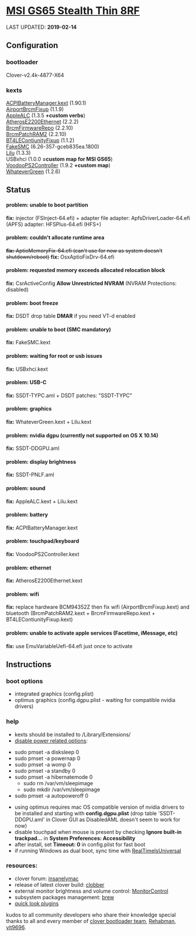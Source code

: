# [MSI GS65 Stealth Thin 8RF][laptop]

LAST UPDATED: **2019-02-14**


## Configuration
### bootloader

Clover-v2.4k-4877-X64

### kexts

[ACPIBatteryManager.kext][battery] (1.90.1)  
[AirportBrcmFixup][wifi] (1.1.9)  
[AppleALC][sound] (1.3.5 **+custom verbs**)  
[AtherosE2200Ethernet][ethernet] (2.2.2)  
[BrcmFirmwareRepo][bluetooth] (2.2.10)  
[BrcmPatchRAM2][bluetooth] (2.2.10)  
[BT4LEContiunityFixup][bt4le] (1.1.2)  
[FakeSMC][smc] (6.26-357-gceb835ea.1800)  
[Lilu][lilu] (1.3.3)  
USBxhci (1.0.0 **=custom map for MSI GS65**)  
[VoodooPS2Controller][ps2] (1.9.2 **+custom map**)  
[WhateverGreen][graphics] (1.2.6)  

## Status

#### problem: unable to boot partition
**fix:** injector (FSInject-64.efi) + adapter file
adapter: ApfsDriverLoader-64.efi (APFS)
adapter: HFSPlus-64.efi (HFS+)

#### problem: couldn't allocate runtime area
~~**fix:** AptioMemoryFix-64.efi (can't use for now as system doesn't shutdown/reboot)~~
**fix:** OsxAptioFixDrv-64.efi

#### problem: requested memory exceeds allocated relocation block
**fix:** CsrActiveConfig **Allow Unrestricted NVRAM** (NVRAM Protections: disabled)

#### problem: boot freeze
**fix:** DSDT drop table **DMAR** if you need VT-d enabled

#### problem: unable to boot (SMC mandatory)
**fix:** FakeSMC.kext

#### problem: waiting for root or usb issues
**fix:** USBxhci.kext

#### problem: USB-C
**fix:** SSDT-TYPC.aml + DSDT patches: "SSDT-TYPC"

#### problem: graphics
**fix:** WhateverGreen.kext + Lilu.kext

#### problem: nvidia dgpu (currently not supported on OS X 10.14)
**fix:** SSDT-DDGPU.aml

#### problem: display brightness
**fix:** SSDT-PNLF.aml

#### problem: sound
**fix:** AppleALC.kext + Lilu.kext

#### problem: battery
**fix:** ACPIBatteryManager.kext

#### problem: touchpad/keyboard
**fix:** VoodooPS2Controller.kext

#### problem: ethernet
**fix:** AtherosE2200Ethernet.kext

#### problem: wifi
**fix:** replace hardware BCM94352Z then fix wifi (AirportBrcmFixup.kext) and bluetooth (BrcmPatchRAM2.kext + BrcmFirmwareRepo.kext + BT4LEContiunityFixup.kext)

#### problem: unable to activate apple services (Facetime, iMessage, etc)
**fix:** use EmuVariableUefi-64.efi just once to activate

## Instructions

### boot options
* integrated graphics (config.plist)
* optimus graphics (config.dgpu.plist - waiting for compatible nvidia drivers)

### help
* kexts should be installed to /Library/Extensions/
* [disable power related options][disable-slow-sleep]:
 - sudo pmset -a disksleep 0
 - sudo pmset -a powernap 0
 - sudo pmset -a womp 0
 - sudo pmset -a standby 0
 - sudo pmset -a hibernatemode 0
   - sudo rm /var/vm/sleepimage
   - sudo mkdir /var/vm/sleepimage
 - sudo pmset -a autopoweroff 0
* using optimus requires mac OS compatible version of nvidia drivers to be installed and starting with **config.dgpu.plist** (drop table 'SSDT-DDGPU.aml' in Clover GUI as DisabledAML doesn't seem to work for now)
* disable touchpad when mouse is present by checking **Ignore built-in trackpad...** in **System Preferences: Accessibility**
* after install, set **Timeout: 0** in config.plist for fast boot
* if running Windows as dual boot, sync time with [RealTimeIsUniversal]

### resources:
- clover forum: [insanelymac]
- release of latest clover build: [clobber]
- external monitor brightness and volume control: [MonitorControl]
- subsystem packages management: [brew]
- [quick look plugins][qlplugins]

kudos to all community developers who share their knowledge
special thanks to all and every member of [clover bootloader team][clover], [Rehabman], [vit9696].

[battery]: https://bitbucket.org/RehabMan/os-x-acpi-battery-driver/downloads/
[bluetooth]: https://bitbucket.org/RehabMan/os-x-brcmpatchram/downloads/
[brew]: https://brew.sh
[bt4le]: https://github.com/acidanthera/BT4LEContiunityFixup/releases
[clobber]: https://github.com/Dids/clover-builder/releases
[clover]: https://www.insanelymac.com/forum/topic/304530-clover-change-explanations/
[disable-slow-sleep]: https://www.tonymacx86.com/threads/slow-sleep-times.145939/#post-902481
[ethernet]: https://www.insanelymac.com/forum/files/file/313-atherose2200ethernet/
[graphics]: https://github.com/acidanthera/WhateverGreen/releases
[insanelymac]: https://www.insanelymac.com/forum/327-clover/
[laptop]: https://www.msi.com/Laptop/GS65-Stealth-Thin-8RF
[lilu]: https://github.com/acidanthera/Lilu/releases
[MonitorControl]:  https://github.com/the0neyouseek/MonitorControl/releases
[ps2]: https://bitbucket.org/RehabMan/os-x-voodoo-ps2-controller/downloads/
[qlplugins]: https://github.com/sindresorhus/quick-look-plugins
[RealTimeIsUniversal]: https://superuser.com/questions/482860/does-windows-8-support-utc-as-bios-time
[Rehabman]: https://bitbucket.org/RehabMan/
[smc]: https://bitbucket.org/RehabMan/os-x-fakesmc-kozlek/downloads/
[sound]: https://github.com/acidanthera/AppleALC/releases
[vit9696]: https://github.com/acidanthera
[wifi]: https://github.com/acidanthera/AirportBrcmFixup/releases
